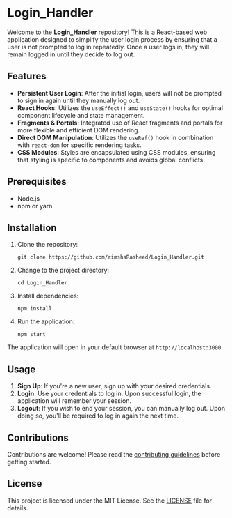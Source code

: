 # Login_Handler

Welcome to the **Login_Handler** repository! This is a React-based web application designed to simplify the user login process by ensuring that a user is not prompted to log in repeatedly. Once a user logs in, they will remain logged in until they decide to log out.

## Features

- **Persistent User Login**: After the initial login, users will not be prompted to sign in again until they manually log out.
- **React Hooks**: Utilizes the `useEffect()` and `useState()` hooks for optimal component lifecycle and state management.
- **Fragments & Portals**: Integrated use of React fragments and portals for more flexible and efficient DOM rendering.
- **Direct DOM Manipulation**: Utilizes the `useRef()` hook in combination with `react-dom` for specific rendering tasks.
- **CSS Modules**: Styles are encapsulated using CSS modules, ensuring that styling is specific to components and avoids global conflicts.

## Prerequisites

- Node.js
- npm or yarn

## Installation

1. Clone the repository:
   ```
   git clone https://github.com/rimshaRasheed/Login_Handler.git
   ```
2. Change to the project directory:
   ```
   cd Login_Handler
   ```

3. Install dependencies:
   ```
   npm install
   ```

4. Run the application:
   ```
   npm start
   ```

The application will open in your default browser at `http://localhost:3000`.

## Usage

1. **Sign Up**: If you're a new user, sign up with your desired credentials.
2. **Login**: Use your credentials to log in. Upon successful login, the application will remember your session.
3. **Logout**: If you wish to end your session, you can manually log out. Upon doing so, you'll be required to log in again the next time.

## Contributions

Contributions are welcome! Please read the [contributing guidelines](link-to-your-contributing-guideline) before getting started.

## License

This project is licensed under the MIT License. See the [LICENSE](LICENSE) file for details.

